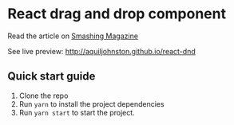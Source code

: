# React drag and drop component

Read the article on [Smashing Magazine](https://www.smashingmagazine.com/2020/02/html-drag-drop-api-react/)

See live preview: <http://aquiljohnston.github.io/react-dnd>

## Quick start guide

1. Clone the repo
1. Run `yarn` to install the project dependencies
1. Run `yarn start` to start the project.
